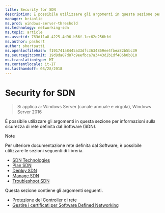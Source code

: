```yaml
---
title: Security for SDN
description: È possibile utilizzare gli argomenti in questa sezione per informazioni sulla sicurezza di rete definita dal Software \(SDN\) in Windows Server 2016 Datacenter.
manager: brianlic
ms.prod: windows-server-threshold
ms.technology: networking-sdn
ms.topic: article
ms.assetid: 763d11a8-4225-4d96-b56f-1ec62e256bfd
ms.author: pashort
author: shortpatti
ms.openlocfilehash: f191741a8445a33dfc3634859ee4fbea82b5bc39
ms.sourcegitcommit: 19d9da87d87c9eefbca7a3443d2b1df486b0b010
ms.translationtype: MT
ms.contentlocale: it-IT
ms.lasthandoff: 03/28/2018
---
```

# <a name="security-for-sdn"></a>Security for SDN

>Si applica a: Windows Server (canale annuale e virgola), Windows Server 2016

È possibile utilizzare gli argomenti in questa sezione per informazioni sulla sicurezza di rete definita dal Software \(SDN\).

>[!Note]
>Per ulteriore documentazione rete definita dal Software, è possibile utilizzare le sezioni seguenti di libreria.
>
> - [SDN Technologies](../technologies/Software-Defined-Networking-Technologies.md)  
> - [Plan SDN](../plan/Plan-Software-Defined-Networking.md) 
> - [Deploy SDN](../deploy/Deploy-Software-Defined-Networking.md)  
> - [Manage SDN](../manage/manage-sdn.md)  
> - [Troubleshoot SDN](../troubleshoot/Troubleshoot-Software-Defined-Networking.md)

Questa sezione contiene gli argomenti seguenti.

- [Protezione del Controller di rete](nc-security.md)
- [Gestire i certificati per Software Defined Networking](sdn-manage-certs.md)